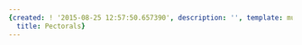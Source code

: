 ```yaml
---
{created: ! '2015-08-25 12:57:50.657390', description: '', template: muscle.html,
  title: Pectorals}
---
```

